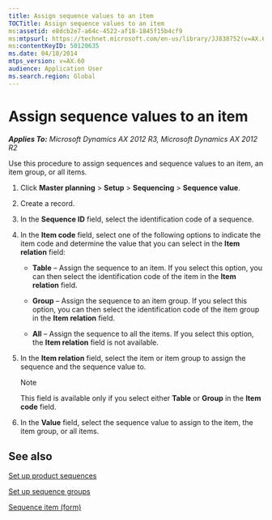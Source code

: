 ```yaml
---
title: Assign sequence values to an item
TOCTitle: Assign sequence values to an item
ms:assetid: e8dcb2e7-a64c-4522-af18-1845f15b4cf9
ms:mtpsurl: https://technet.microsoft.com/en-us/library/JJ838752(v=AX.60)
ms:contentKeyID: 50120635
ms.date: 04/18/2014
mtps_version: v=AX.60
audience: Application User
ms.search.region: Global
---
```


# Assign sequence values to an item 


_**Applies To:** Microsoft Dynamics AX 2012 R3, Microsoft Dynamics AX 2012 R2_

Use this procedure to assign sequences and sequence values to an item, an item group, or all items.

1.  Click **Master planning** \> **Setup** \> **Sequencing** \> **Sequence value**.

2.  Create a record.

3.  In the **Sequence ID** field, select the identification code of a sequence.

4.  In the **Item code** field, select one of the following options to indicate the item code and determine the value that you can select in the **Item relation** field:
    
      - **Table** – Assign the sequence to an item. If you select this option, you can then select the identification code of the item in the **Item relation** field.
    
      - **Group** – Assign the sequence to an item group. If you select this option, you can then select the identification code of the item group in the **Item relation** field.
    
      - **All** – Assign the sequence to all the items. If you select this option, the **Item relation** field is not available.

5.  In the **Item relation** field, select the item or item group to assign the sequence and the sequence value to.
    

    > [!NOTE]
    > <P>This field is available only if you select either <STRONG>Table</STRONG> or <STRONG>Group</STRONG> in the <STRONG>Item code</STRONG> field.</P>



6.  In the **Value** field, select the sequence value to assign to the item, the item group, or all items.

## See also

[Set up product sequences](set-up-product-sequences.md)

[Set up sequence groups](set-up-sequence-groups.md)

[Sequence item (form)](https://technet.microsoft.com/en-us/library/jj838760\(v=ax.60\))

  


